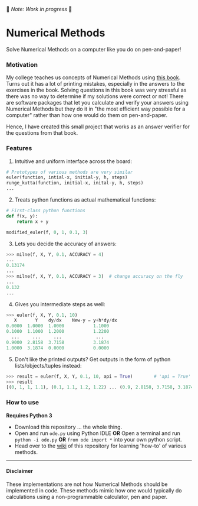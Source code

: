 🚧 *Note: Work in progress* 🚧

# Numerical Methods 

Solve Numerical Methods on a computer like you do on pen-and-paper!

### Motivation

My college teaches us concepts of Numerical Methods using [this book](https://khannapublishers.in/index.php?route=product/product&manufacturer_id=90&product_id=244). Turns out it has a lot of printing mistakes, especially in the answers to the exercises in the book. Solving questions in this book was very stressful as there was no way to determine if my solutions were correct or not! There are software packages that let you calculate and verify your answers using Numerical Methods but they do it in "the most efficient way possible for a computer" rather than how one would do them on pen-and-paper.

Hence, I have created this small project that works as an answer verifier for the questions from that book.

### Features

1. Intuitive and uniform interface across the board:

```python
# Prototypes of various methods are very similar
euler(function, intial-x, initial-y, h, steps)
runge_kutta(function, initial-x, inital-y, h, steps)
...
```

2. Treats python functions as actual mathematical functions:

```python
# First-class python functions
def f(x, y):
	return x + y

modified_euler(f, 0, 1, 0.1, 3)
```

3. Lets you decide the accuracy of answers:

```python
>>> milne(f, X, Y, 0.1, ACCURACY = 4)
...
0.13174
...
>>> milne(f, X, Y, 0.1, ACCURACY = 3)  # change accuracy on the fly
...
0.132
...
```

4. Gives you intermediate steps as well:

```python
>>> euler(f, X, Y, 0.1, 10)
   X       Y    dy/dx    New-y = y+h*dy/dx
0.0000  1.0000  1.0000           1.1000
0.1000  1.1000  1.2000           1.2200
  ...     ...     ...             ...
0.9000  2.8158  3.7158           3.1874
1.0000  3.1874  0.0000           0.0000
```

5. Don't like the printed outputs? Get outputs in the form of python lists/objects/tuples instead:

```python
>>> result = euler(f, X, Y, 0.1, 10, api = True)		# 'api = True' works on all methods!
>>> result
[(0, 1, 1, 1.1), (0.1, 1.1, 1.2, 1.22) ... (0.9, 2.8158, 3.7158, 3.1874), (1.0, 3.1874, 0, 0)]
```

### How to use

**Requires Python 3**

- Download this repository ... the whole thing.
- Open and run `ode.py` using Python IDLE **OR** Open a terminal and run `python -i ode.py` **OR** `from ode import *` into your own python script.
- Head over to the [wiki](https://github.com/utk-dev/ode/wiki) of this repository for learning 'how-to' of various methods.

------

#### Disclaimer

These implementations are not how Numerical Methods should be implemented in code. These methods mimic how one would typically do calculations using a non-programmable calculator, pen and paper. 